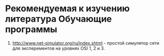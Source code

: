 Рекомендуемая к изучению литература
Обучающие программы
===================

1. <http://www.net-simulator.org/ru/index.shtml> - простой симулятор сети для эксперементов на уровнях OSI 1, 2 и 3.
